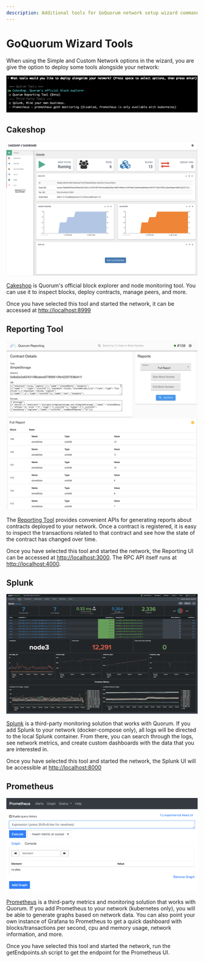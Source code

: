```yaml
---
description: Additional tools for GoQuorum network setup wizard command line tool
---
```


# GoQuorum Wizard Tools

When using the Simple and Custom Network options in the wizard, you are give the option to deploy some tools alongside your network:

![Wizard Tools Selection](../../../images/wizard/WizardTools.png)

## Cakeshop

![Cakeshop](../../../images/console.png)

[Cakeshop](https://github.com/ConsenSys/cakeshop) is Quorum's official block explorer and node monitoring tool. You can use it to inspect blocks, deploy contracts, manage peers, and more.

Once you have selected this tool and started the network, it can be accessed at [http://localhost:8999](http://localhost:8999)

## Reporting Tool

![Reporting Tool](../../../images/reporting2.png)

The [Reporting Tool](https://github.com/ConsenSys/quorum-reporting) provides convenient APIs for generating reports about contracts deployed to your network. Once a contract is registered, it is easy to inspect the transactions related to that contract and see how the state of the contract has changed over time.

Once you have selected this tool and started the network, the Reporting UI can be accessed at [http://localhost:3000](http://localhost:3000). The RPC API itself runs at [http://localhost:4000](http://localhost:4000).

## Splunk

![Splunk](../../../images/splunk.png)

[Splunk](https://splunkbase.splunk.com/app/4866/#/details) is a third-party monitoring solution that works with Quorum. If you add Splunk to your network (docker-compose only), all logs will be directed to the local Splunk container. From there, you can search through the logs, see network metrics, and create custom dashboards with the data that you are interested in.

Once you have selected this tool and started the network, the Splunk UI will be accessible at [http://localhost:8000](http://localhost:8000)

## Prometheus

![Prometheus](../../../images/prometheus.png)

[Prometheus](https://prometheus.io) is a third-party metrics and monitoring solution that works with Quorum. If you add Prometheus to your network (kubernetes only), you will be able to generate graphs based on network data. You can also point your own instance of Grafana to Prometheus to get a quick dashboard with blocks/transactions per second, cpu and memory usage, network information, and more.

Once you have selected this tool and started the network, run the getEndpoints.sh script to get the endpoint for the Prometheus UI.
